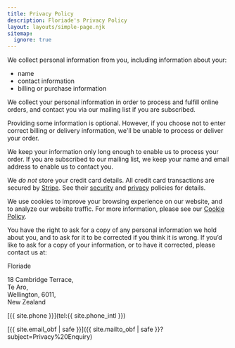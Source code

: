 ```yaml
---
title: Privacy Policy
description: Floriade's Privacy Policy
layout: layouts/simple-page.njk
sitemap:
  ignore: true
---
```

We collect personal information from you, including information about your:
- name
- contact information
- billing or purchase information

We collect your personal information in order to process and fulfill online orders, and contact you via our mailing list if you are subscribed.

Providing some information is optional. However, if you choose not to enter correct billing or delivery information, we'll be unable to process or deliver your order.

We keep your information only long enough to enable us to process your order. If you are subscribed to our mailing list, we keep your name and email address to enable us to contact you.

We _do not_ store your credit card details. All credit card transactions are secured by [Stripe](https://stripe.com/). See their [security](https://stripe.com/docs/security/stripe) and [privacy](https://stripe.com/nz/privacy/) policies for details.

We use cookies to improve your browsing experience on our website, and to analyze our website traffic. For more information, please see our [Cookie Policy](/cookie-policy/).

You have the right to ask for a copy of any personal information we hold about you, and to ask for it to be corrected if you think it is wrong.
If you’d like to ask for a copy of your information, or to have it corrected, please contact us at:

Floriade

18 Cambridge Terrace,<br>
Te Aro,<br>
Wellington, 6011,<br>
New Zealand

[{{ site.phone }}](tel:{{ site.phone_intl }})

[{{ site.email_obf | safe }}]({{ site.mailto_obf | safe }}\?subject\=Privacy%20Enquiry)

